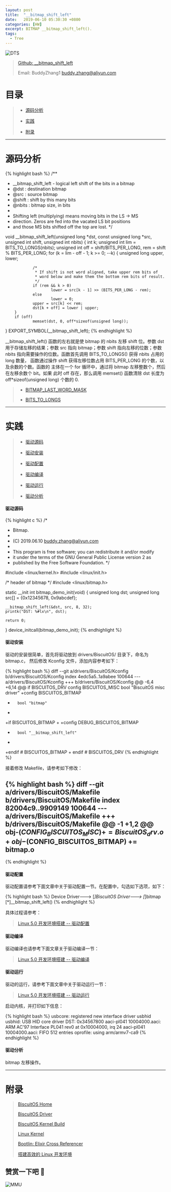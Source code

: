 ```yaml
---
layout: post
title:  "__bitmap_shift_left"
date:   2019-06-10 05:30:30 +0800
categories: [HW]
excerpt: BITMAP __bitmap_shift_left().
tags:
  - Tree
---
```


![DTS](/assets/PDB/BiscuitOS/kernel/IND00000B.jpg)

> [Github: __bitmap_shift_left](https://github.com/BiscuitOS/HardStack/tree/master/Algorithem/bitmap/API/__bitmap_shift_left)
>
> Email: BuddyZhang1 <buddy.zhang@aliyun.com>

# 目录

> - [源码分析](#源码分析)
>
> - [实践](#实践)
>
> - [附录](#附录)

-----------------------------------

# <span id="源码分析">源码分析</span>

{% highlight bash %}
/**
 * __bitmap_shift_left - logical left shift of the bits in a bitmap
 *   @dst : destination bitmap
 *   @src : source bitmap
 *   @shift : shift by this many bits
 *   @nbits : bitmap size, in bits
 *
 * Shifting left (multiplying) means moving bits in the LS -> MS
 * direction.  Zeros are fed into the vacated LS bit positions
 * and those MS bits shifted off the top are lost.
 */

void __bitmap_shift_left(unsigned long *dst, const unsigned long *src,
                        unsigned int shift, unsigned int nbits)
{
        int k;
        unsigned int lim = BITS_TO_LONGS(nbits);
        unsigned int off = shift/BITS_PER_LONG, rem = shift % BITS_PER_LONG;
        for (k = lim - off - 1; k >= 0; --k) {
                unsigned long upper, lower;

                /*
                 * If shift is not word aligned, take upper rem bits of
                 * word below and make them the bottom rem bits of result.
                 */
                if (rem && k > 0)
                        lower = src[k - 1] >> (BITS_PER_LONG - rem);
                else
                        lower = 0;
                upper = src[k] << rem;
                dst[k + off] = lower | upper;
        }
        if (off)
                memset(dst, 0, off*sizeof(unsigned long));
}
EXPORT_SYMBOL(__bitmap_shift_left);
{% endhighlight %}

__bitmap_shift_left() 函数的左右就是使 bitmap 的 nbits 左移 shift 位。参数 dst
用于存储左移的结果；参数 src 指向 bitmap；参数 shift 指向左移的位数；参数 nbits
指向需要操作的位数。函数首先调用 BITS_TO_LONGS() 获得 nbits 占用的 long 数量，
函数通过操作 shift 获得左移位数占用 BITS_PER_LONG 的个数，以及余数的个数。函数的
主体在一个 for 循环中，通过将 bitmap 左移整数个，然后在左移余数个 bit。如果
此时 off 存在，那么调用 memset() 函数清除 dst 长度为 off*sizeof(unsigned long)
个数的 0.

> - [BITMAP_LAST_WORD_MASK](/blog/BITMAP_BITMAP_LAST_WORD_MASK/)
>
> - [BITS_TO_LONGS](/blog/BITMAP_BITS_TO_LONGS/)

--------------------------------------------------

# <span id="实践">实践</span>

> - [驱动源码](#驱动源码)
>
> - [驱动安装](#驱动安装)
>
> - [驱动配置](#驱动配置)
>
> - [驱动编译](#驱动编译)
>
> - [驱动运行](#驱动运行)
>
> - [驱动分析](#驱动分析)

#### <span id="驱动源码">驱动源码</span>

{% highlight c %}
/*
 * Bitmap.
 *
 * (C) 2019.06.10 <buddy.zhang@aliyun.com>
 *
 * This program is free software; you can redistribute it and/or modify
 * it under the terms of the GNU General Public License version 2 as
 * published by the Free Software Foundation.
 */

#include <linux/kernel.h>
#include <linux/init.h>

/* header of bitmap */
#include <linux/bitmap.h>

static __init int bitmap_demo_init(void)
{
	unsigned long dst;
	unsigned long src[] = {0x12345678, 0x9abcdef};

	__bitmap_shift_left(&dst, src, 8, 32);
	printk("DST: %#lx\n", dst);

	return 0;
}
device_initcall(bitmap_demo_init);
{% endhighlight %}

#### <span id="驱动安装">驱动安装</span>

驱动的安装很简单，首先将驱动放到 drivers/BiscuitOS/ 目录下，命名为 bitmap.c，
然后修改 Kconfig 文件，添加内容参考如下：

{% highlight bash %}
diff --git a/drivers/BiscuitOS/Kconfig b/drivers/BiscuitOS/Kconfig
index 4edc5a5..1a9abee 100644
--- a/drivers/BiscuitOS/Kconfig
+++ b/drivers/BiscuitOS/Kconfig
@@ -6,4 +6,14 @@ if BISCUITOS_DRV
config BISCUITOS_MISC
        bool "BiscuitOS misc driver"
+config BISCUITOS_BITMAP
+       bool "bitmap"
+
+if BISCUITOS_BITMAP
+
+config DEBUG_BISCUITOS_BITMAP
+       bool "__bitmap_shift_left"
+
+endif # BISCUITOS_BITMAP
+
endif # BISCUITOS_DRV
{% endhighlight %}

接着修改 Makefile，请参考如下修改：

{% highlight bash %}
diff --git a/drivers/BiscuitOS/Makefile b/drivers/BiscuitOS/Makefile
index 82004c9..9909149 100644
--- a/drivers/BiscuitOS/Makefile
+++ b/drivers/BiscuitOS/Makefile
@@ -1 +1,2 @@
obj-$(CONFIG_BISCUITOS_MISC)     += BiscuitOS_drv.o
+obj-$(CONFIG_BISCUITOS_BITMAP)     += bitmap.o
--
{% endhighlight %}

#### <span id="驱动配置">驱动配置</span>

驱动配置请参考下面文章中关于驱动配置一节。在配置中，勾选如下选项，如下：

{% highlight bash %}
Device Driver--->
    [*]BiscuitOS Driver--->
        [*]bitmap
            [*]__bitmap_shift_left()
{% endhighlight %}

具体过程请参考：

> [Linux 5.0 开发环境搭建 -- 驱动配置](/blog/Linux-5.0-arm32-Usermanual/#%E9%A9%B1%E5%8A%A8%E9%85%8D%E7%BD%AE)

#### <span id="驱动编译">驱动编译</span>

驱动编译也请参考下面文章关于驱动编译一节：

> [Linux 5.0 开发环境搭建 -- 驱动编译](/blog/Linux-5.0-arm32-Usermanual/#%E7%BC%96%E8%AF%91%E9%A9%B1%E5%8A%A8)

#### <span id="驱动运行">驱动运行</span>

驱动的运行，请参考下面文章中关于驱动运行一节：

> [Linux 5.0 开发环境搭建 -- 驱动运行](/blog/Linux-5.0-arm32-Usermanual/#%E9%A9%B1%E5%8A%A8%E8%BF%90%E8%A1%8C)

启动内核，并打印如下信息：

{% highlight bash %}
usbcore: registered new interface driver usbhid
usbhid: USB HID core driver
DST: 0x34567800
aaci-pl041 10004000.aaci: ARM AC'97 Interface PL041 rev0 at 0x10004000, irq 24
aaci-pl041 10004000.aaci: FIFO 512 entries
oprofile: using arm/armv7-ca9
{% endhighlight %}

#### <span id="驱动分析">驱动分析</span>

bitmap 左移操作。

-----------------------------------------------

# <span id="附录">附录</span>

> [BiscuitOS Home](https://biscuitos.github.io/)
>
> [BiscuitOS Driver](/blog/BiscuitOS_Catalogue/)
>
> [BiscuitOS Kernel Build](/blog/Kernel_Build/)
>
> [Linux Kernel](https://www.kernel.org/)
>
> [Bootlin: Elixir Cross Referencer](https://elixir.bootlin.com/linux/latest/source)
>
> [搭建高效的 Linux 开发环境](/blog/Linux-debug-tools/)

## 赞赏一下吧 🙂

![MMU](/assets/PDB/BiscuitOS/kernel/HAB000036.jpg)
